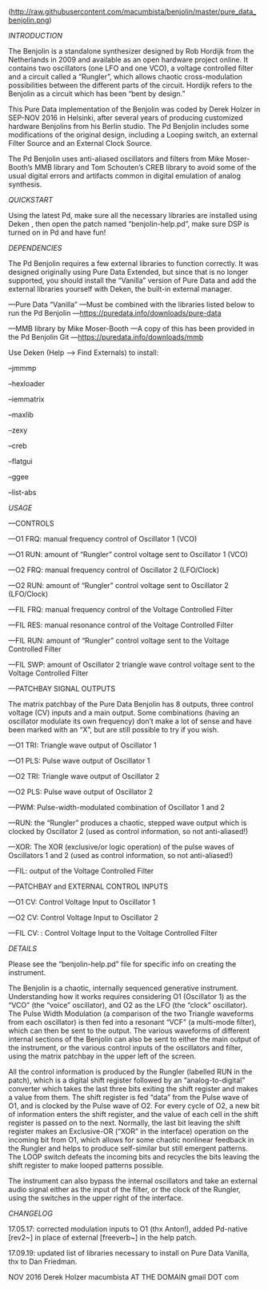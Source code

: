 (http://raw.githubusercontent.com/macumbista/benjolin/master/pure_data_benjolin.png)

*INTRODUCTION*

The Benjolin is a standalone synthesizer designed by Rob Hordijk from the Netherlands in 2009 and available as an open hardware project online. It contains two oscillators (one LFO and one VCO), a voltage controlled filter and a circuit called a “Rungler”, which allows chaotic cross-modulation possibilities between the different parts of the circuit. Hordijk refers to the Benjolin as a circuit which has been “bent by design.”

This Pure Data implementation of the Benjolin was coded by Derek Holzer in SEP-NOV 2016 in Helsinki, after several years of producing customized hardware Benjolins from his Berlin studio. The Pd Benjolin includes some modifications of the original design, including a Looping switch, an external Filter Source and an External Clock Source.

The Pd Benjolin uses anti-aliased oscillators and filters from Mike Moser-Booth’s MMB library and Tom Schouten’s CREB library to avoid some of the usual digital errors and artifacts common in digital emulation of analog synthesis.

*QUICKSTART*

Using the latest Pd, make sure all the necessary libraries are installed using Deken , then open the patch named “benjolin-help.pd”, make sure DSP is turned on in Pd and have fun!

*DEPENDENCIES*

The Pd Benjolin requires a few external libraries to function correctly. It was designed originally using Pure Data Extended, but since that is no longer supported, you should  install the “Vanilla” version of Pure Data and add the external libraries yourself with Deken, the built-in external manager.

—Pure Data “Vanilla”
—Must be combined with the libraries listed below to run the Pd Benjolin
—https://puredata.info/downloads/pure-data

—MMB library by Mike Moser-Booth
—A copy of this has been provided in the Pd Benjolin Git
—https://puredata.info/downloads/mmb

Use Deken (Help --> Find Externals) to install:

–jmmmp

–hexloader

–iemmatrix

–maxlib

–zexy

–creb

–flatgui

–ggee

–list-abs

*USAGE*

—CONTROLS

—O1 FRQ: manual frequency control of Oscillator 1 (VCO)

—O1 RUN: amount of “Rungler” control voltage sent to Oscillator 1 (VCO)

—O2 FRQ: manual frequency control of Oscillator 2 (LFO/Clock)

—O2 RUN: amount of “Rungler” control voltage sent to Oscillator 2 (LFO/Clock)

—FIL FRQ: manual frequency control of the Voltage Controlled Filter

—FIL RES: manual resonance control of the Voltage Controlled Filter

—FIL RUN: amount of “Rungler” control voltage sent to the Voltage Controlled Filter

—FIL SWP: amount of Oscillator 2 triangle wave control voltage sent to the Voltage Controlled Filter

—PATCHBAY SIGNAL OUTPUTS

The matrix patchbay of the Pure Data Benjolin has 8 outputs, three control voltage (CV) inputs and a main output. Some combinations (having an oscillator modulate its own frequency) don’t make a lot of sense and have been marked with an “X”, but are still possible to try if you wish.

—O1 TRI: Triangle wave output of Oscillator 1

—O1 PLS: Pulse wave output of Oscillator 1

—O2 TRI: Triangle wave output of Oscillator 2

—O2 PLS: Pulse wave output of Oscillator 2

—PWM: Pulse-width-modulated combination of Oscillator 1 and 2

—RUN: the “Rungler” produces a chaotic, stepped wave output which is clocked by Oscillator 2 (used as control information, so not anti-aliased!)

—XOR: The XOR (exclusive/or logic operation) of the pulse waves of Oscillators 1 and 2 (used as control information, so not anti-aliased!)

—FIL: output of the Voltage Controlled Filter

—PATCHBAY and EXTERNAL CONTROL INPUTS

—O1 CV: Control Voltage Input to Oscillator 1

—O2 CV: Control Voltage Input to Oscillator 2

—FIL CV: : Control Voltage Input to the Voltage Controlled Filter

*DETAILS*

Please see the “benjolin-help.pd” file for specific info on creating the instrument.

The Benjolin is a chaotic, internally sequenced generative instrument. Understanding how it works requires considering O1 (Oscillator 1) as the “VCO” (the “voice” oscillator), and O2 as the LFO (the “clock” oscillator). The Pulse Width Modulation (a comparison of the two Triangle waveforms from each oscillator) is then fed into a resonant “VCF” (a multi-mode filter), which can then be sent to the output. The various waveforms of different internal sections of the Benjolin can also be sent to either the main output of the instrument, or the various control inputs of the oscillators and filter, using the matrix patchbay in the upper left of the screen.

All the control information is produced by the Rungler (labelled RUN in the patch), which is a digital shift register followed by an “analog-to-digital” converter which takes the last three bits exiting the shift register and makes a value from them. The shift register is fed “data” from the Pulse wave of O1, and is clocked by the Pulse wave of O2. For every cycle of O2, a new bit of information enters the shift register, and the value of each cell in the shift register is passed on to the next. Normally, the last bit leaving the shift register makes an Exclusive-OR (“XOR” in the interface) operation on the incoming bit from O1, which allows for some chaotic nonlinear feedback in the Rungler and helps to produce self-similar but still emergent patterns. The LOOP switch defeats the incoming bits and recycles the bits leaving the shift register to make looped patterns possible.

The instrument can also bypass the internal oscillators and take an external audio signal either as the input of the filter, or the clock of the Rungler, using the switches in the upper right of the interface.

*CHANGELOG*

17.05.17: corrected modulation inputs to O1 (thx Anton!), added Pd-native [rev2~] in place of external [freeverb~] in the help patch.

17.09.19: updated list of libraries necessary to install on Pure Data Vanilla, thx to Dan Friedman.

NOV 2016
Derek Holzer
macumbista AT THE DOMAIN gmail DOT com

